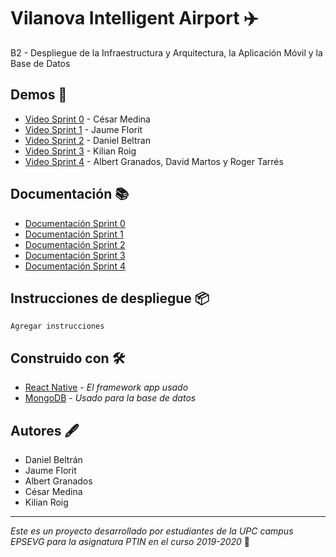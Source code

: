 # Vilanova Intelligent Airport ✈️
B2 - Despliegue de la Infraestructura y Arquitectura, la Aplicación Móvil y la Base de Datos

## Demos 🎥

* [Video Sprint 0](https://drive.google.com/open?id=1IL0Cm7Gx_pOkOvEvSFIGAUIq5BHkQCQj) - César Medina
* [Video Sprint 1](https://drive.google.com/file/d/1rLIhgjQCYP48PVjyF5CWLQ8j6VBG7Ldb/view?usp=sharing) - Jaume Florit
* [Video Sprint 2](https://drive.google.com/open?id=1ranAM1vpanqj37zv4GLwkyK12RWs6z42) - Daniel Beltran
* [Video Sprint 3](https://drive.google.com/drive/u/0/folders/1wKsMdtyWNljN73U3ErywSdwSSM0juTck) - Kilian Roig
* [Video Sprint 4](https://drive.google.com/file/d/1c2W6UUmyfnebcVl7qnQNfH2o0j0aVCRt/view?usp=sharing) - Albert Granados, David Martos y Roger Tarrés

## Documentación 📚

* [Documentación Sprint 0](https://github.com/PTIN2020/B2/blob/master/Wiki/Documentaci%C3%B3n-S0.pdf)
* [Documentación Sprint 1](https://github.com/PTIN2020/B2/blob/master/Wiki/Documentaci%C3%B3n-S1.pdf)
* [Documentación Sprint 2](https://github.com/PTIN2020/B2/blob/master/Wiki/Documentaci%C3%B3n-S2.pdf)
* [Documentación Sprint 3](https://github.com/PTIN2020/B2/blob/master/Wiki/Documentaci%C3%B3n-S3.pdf)
* [Documentación Sprint 4](https://github.com/PTIN2020/B2/blob/master/Wiki/Documentaci%C3%B3n-S4.pdf)

## Instrucciones de despliegue 📦

```
Agregar instrucciones
```

## Construido con 🛠️

* [React Native](https://reactnative.dev/) - _El framework app usado_
* [MongoDB](https://www.mongodb.com/es) - _Usado para la base de datos_

## Autores 🖋

* Daniel Beltrán
* Jaume Florit
* Albert Granados
* César Medina
* Kilian Roig

---

_Este es un proyecto desarrollado por estudiantes de la UPC campus EPSEVG para la asignatura PTIN en el curso 2019-2020_ 🚀
